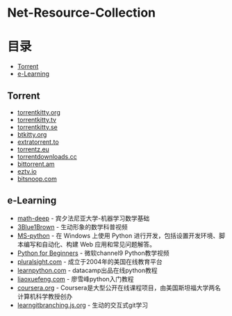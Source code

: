 # Net-Resource-Collection

目录
=================

   * [Torrent](#Torrent)
   * [e-Learning](#e-Learning)   
## Torrent
  * [torrentkitty.org](http://www.torrentkitty.org/)
  * [torrentkitty.tv](http://www.torrentkitty.tv/)
  * [torrentkitty.se](http://www.torrentkitty.se/)
  * [btkitty.org](http://btkitty.org/)
  * [extratorrent.to](https://extratorrent.to/)  
  * [torrentz.eu](https://torrentz.eu/)  
  * [torrentdownloads.cc](http://www.torrentdownloads.cc/) 
  * [bittorrent.am](http://www.bittorrent.am/) 
  * [eztv.io](https://eztv.io/) 
  * [bitsnoop.com](https://bitsnoop.com/) 

## e-Learning
  * [math-deep](http://www.cis.upenn.edu/~jean/math-basics.pdf) - 宾夕法尼亚大学-机器学习数学基础
  * [3Blue1Brown](https://www.3blue1brown.com/) - 生动形象的数学科普视频
  * [MS-python](https://docs.microsoft.com/zh-cn/windows/python/) - 在 Windows 上使用 Python 进行开发，包括设置开发环境、脚本编写和自动化、构建 Web 应用和常见问题解答。
  * [Python for Beginners](https://channel9.msdn.com/Series/Intro-to-Python-Development?WT.mc_id=python-c9-niner) - 微软channel9 Python教学视频
  * [pluralsight.com]( https://www.pluralsight.com) - 成立于2004年的美国在线教育平台
  * [learnpython.com]( https://www.learnpython.org/) - datacamp出品在线python教程
  * [liaoxuefeng.com]( https://www.liaoxuefeng.com/wiki/1016959663602400) - 廖雪峰python入门教程
  * [coursera.org]( https://www.coursera.org/) - Coursera是大型公开在线课程项目，由美国斯坦福大学两名计算机科学教授创办
  * [learngitbranching.js.org]( https://learngitbranching.js.org/) - 生动的交互式git学习
  

